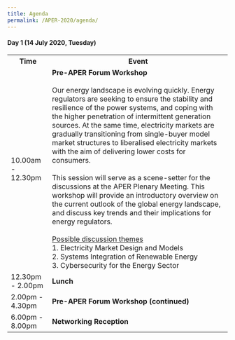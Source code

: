 ```yaml
---
title: Agenda
permalink: /APER-2020/agenda/
---
```

#### **Day 1 (14 July 2020, Tuesday)**

<table>
  <tr>
    <th><b>Time</b></th>
    <th><b>Event</b></th>
  </tr>
  <tr>
    <td>10.00am - 12.30pm</td>
    <td><b>Pre-APER Forum Workshop</b><br><br>Our energy landscape is evolving quickly. Energy regulators are seeking to ensure the stability and resilience of the power systems, and coping with the higher penetration of intermittent generation sources. At the same time, electricity markets are gradually transitioning from single-buyer model market structures to liberalised electricity markets with the aim of delivering lower costs for consumers.<br><br>This session will serve as a scene-setter for the discussions at the APER Plenary Meeting. This workshop will provide an introductory overview on the current outlook of the global energy landscape, and discuss key trends and their implications for energy regulators.<br><br><u>Possible discussion themes</u><br>1. Electricity Market Design and Models<br>2. Systems Integration of Renewable Energy<br>3. Cybersecurity for the Energy Sector<br></td>
  </tr>
  <tr>
    <td>12.30pm - 2.00pm</td>
    <td><b>Lunch</b></td>
  </tr>
  <tr>
    <td>2.00pm - 4.30pm</td>
    <td><b>Pre-APER Forum Workshop (continued)</b></td>
  </tr>
  <tr>
    <td>6.00pm - 8.00pm</td>
    <td><b>Networking Reception</b></td>
  </tr>
</table>
